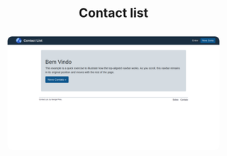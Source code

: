 <div align="center">
    <h1>
     Contact list
    </h1>
</div>

<br>
<div align="center">
    <img alt="Contact-list-demo" src=".github/preview.png" width="95%" style="border-radius:10px">
</div>
<br>
